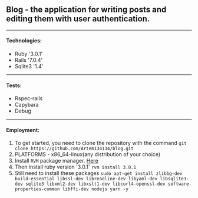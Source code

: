 ##  Blog - the application for writing posts and editing them with user authentication.
---
#### Technologies:
* Ruby '3.0.1'
* Rails '7.0.4'
* Sqlite3 '1.4'
---
#### Tests:
* Rspec-rails
* Capybara
* Debug
---
#### Employment:
1. To get started, you need to clone the repository with the command
 `git clone https://github.com/Artem134134/blog.git `
2. PLATFORMS - x86_64-linux(any distribution of your choice)
3. Install `RVM` package manager. [Here](https://rvm.io/) 
4. Then install ruby version '3.0.1' `rvm install 3.0.1`
5. Still need to install these packages `sudo apt-get install zlib1g-dev build-essential libssl-dev libreadline-dev libyaml-dev libsqlite3-dev sqlite3 libxml2-dev libxslt1-dev libcurl4-openssl-dev software-properties-common libffi-dev nodejs yarn -y`